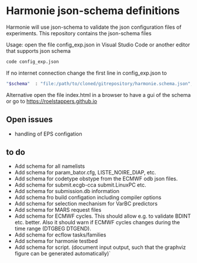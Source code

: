 # Harmonie json-schema definitions 

Harmonie will use json-schema to validate the json configuration files of experiments. This repository contains the json-schema files 

Usage: open the file config_exp.json in Visual Studio Code or another editor that supports json schema

```bash
code config_exp.json
```

If no internet connection change the first line in config_exp.json to 

```bash
"$schema"  : "file:/path/to/cloned/gitrepository/harmonie.schema.json",
```

Alternative open the file index.html in a browser to have a gui of the schema or go to https://roelstappers.github.io

## Open issues 
- handling of  EPS configation 

## to do
- Add schema for all namelists
- Add schema for param_bator.cfg, LISTE_NOIRE_DIAP, etc.
- Add schema for codetype obstype from the ECMWF odb json files.
- Add schema for submit.ecgb-cca submit.LinuxPC etc.
- Add schema for submission.db information
- Add schema fro build configation including compiler options
- Add schema for selection mechanism for VarBC predictors
- Add schema for MARS request files
- Add schema for ECMWF cycles. This should allow e.g. to validate BDINT etc. better. Also it should warn if ECMWF cycles changes during the time range (DTGBEG DTGEND). 
- Add schema for ecflow  tasks/families
- Add schema for harmonie testbed
- Add schema for script. (document input output, such that the graphviz figure can be generated automatically)` 


